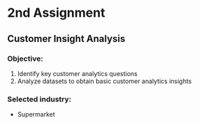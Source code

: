 # 2nd Assignment 
## Customer Insight Analysis
### Objective:
1. Identify key customer analytics questions
2. Analyze datasets to obtain basic customer analytics insights
### Selected industry: 
* Supermarket
